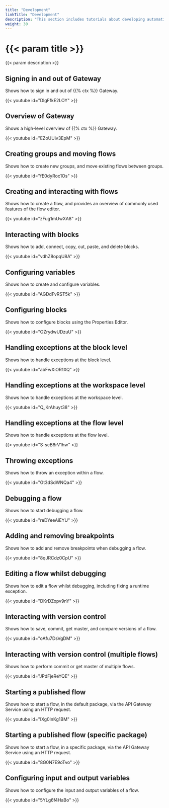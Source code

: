 ```yaml
---
title: "Development"
linkTitle: "Development"
description: "This section includes tutorials about developing automation using the {{% ctx %}} Innovation platform."
weight: 30
---
```


# {{< param title >}}

{{< param description >}}

## Signing in and out of Gateway

Shows how to sign in and out of {{% ctx %}} Gateway.

{{< youtube id="DlgFfkE2LOY" >}}

## Overview of Gateway

Shows a high-level overview of {{% ctx %}} Gateway.

{{< youtube id="EZoUUiv3EpM" >}}

## Creating groups and moving flows

Shows how to create new groups, and move existing flows between groups.

{{< youtube id="fE0dyRoc1Os" >}}

## Creating and interacting with flows

Shows how to create a flow, and provides an overview of commonly used features of the flow editor.

{{< youtube id="zFug1mUwXA8" >}}

## Interacting with blocks

Shows how to add, connect, copy, cut, paste, and delete blocks.

{{< youtube id="vdhZ8opqU8A" >}}

## Configuring variables

Shows how to create and configure variables.

{{< youtube id="AGDdFvRST5k" >}}

## Configuring blocks

Shows how to configure blocks using the Properties Editor.

{{< youtube id="OZrydwUDzuU" >}}

## Handling exceptions at the block level

Shows how to handle exceptions at the block level.

{{< youtube id="abFwXiOR1XQ" >}}

## Handling exceptions at the workspace level

Shows how to handle exceptions at the workspace level.

{{< youtube id="Q_KrAhuyt38" >}}

## Handling exceptions at the flow level

Shows how to handle exceptions at the flow level.

{{< youtube id="S-scB8rV1hw" >}}

## Throwing exceptions

Shows how to throw an exception within a flow.

{{< youtube id="Gt3dSdWNQa4" >}}

## Debugging a flow

Shows how to start debugging a flow.

{{< youtube id="reDYeeAiEYU" >}}

## Adding and removing breakpoints

Shows how to add and remove breakpoints when debugging a flow.

{{< youtube id="8qJRCdz0CpU" >}}

## Editing a flow whilst debugging

Shows how to edit a flow whilst debugging, including fixing a runtime exception.

{{< youtube id="DKrDZxpv9nY" >}}

## Interacting with version control

Shows how to save, commit, get master, and compare versions of a flow.

{{< youtube id="oAfu7DsVgDM" >}}

## Interacting with version control (multiple flows)

Shows how to perform commit or get master of multiple flows.

{{< youtube id="JPdFjeReYQE" >}}

## Starting a published flow

Shows how to start a flow, in the default package, via the API Gateway Service using an HTTP request.

{{< youtube id="IXg0lnKg1BM" >}}

## Starting a published flow (specific package)

Shows how to start a flow, in a specific package, via the API Gateway Service using an HTTP request.

{{< youtube id="8G0N7E9oTvo" >}}

## Configuring input and output variables

Shows how to configure the input and output variables of a flow.

{{< youtube id="5YLg6f4HaBo" >}}
